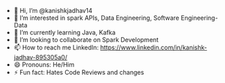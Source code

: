 - 👋 Hi, I’m @kanishkjadhav14
- 👀 I’m interested in spark APIs, Data Engineering, Software Engineering-Data
- 🌱 I’m currently learning Java, Kafka
- 💞️ I’m looking to collaborate on Spark Development
- 📫 How to reach me LinkedIn: https://www.linkedin.com/in/kanishk-jadhav-895305a0/
- 😄 Pronouns: He/Him
- ⚡ Fun fact: Hates Code Reviews and changes

<!---
kanishkjadhav14/kanishkjadhav14 is a ✨ special ✨ repository because its `README.md` (this file) appears on your GitHub profile.
You can click the Preview link to take a look at your changes.
--->
